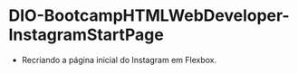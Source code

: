 # DIO-BootcampHTMLWebDeveloper-InstagramStartPage

- Recriando a página inicial do Instagram em Flexbox.
